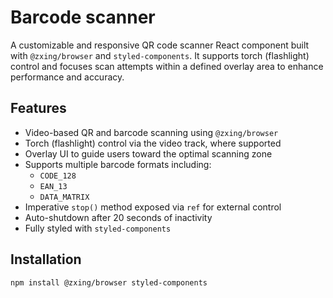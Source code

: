 # Barcode scanner

A customizable and responsive QR code scanner React component built with `@zxing/browser` and `styled-components`. It supports torch (flashlight) control and focuses scan attempts within a defined overlay area to enhance performance and accuracy.

## Features

- Video-based QR and barcode scanning using `@zxing/browser`
- Torch (flashlight) control via the video track, where supported
- Overlay UI to guide users toward the optimal scanning zone
- Supports multiple barcode formats including:
  - `CODE_128`
  - `EAN_13`
  - `DATA_MATRIX`
- Imperative `stop()` method exposed via `ref` for external control
- Auto-shutdown after 20 seconds of inactivity
- Fully styled with `styled-components`

## Installation

```bash
npm install @zxing/browser styled-components
```
